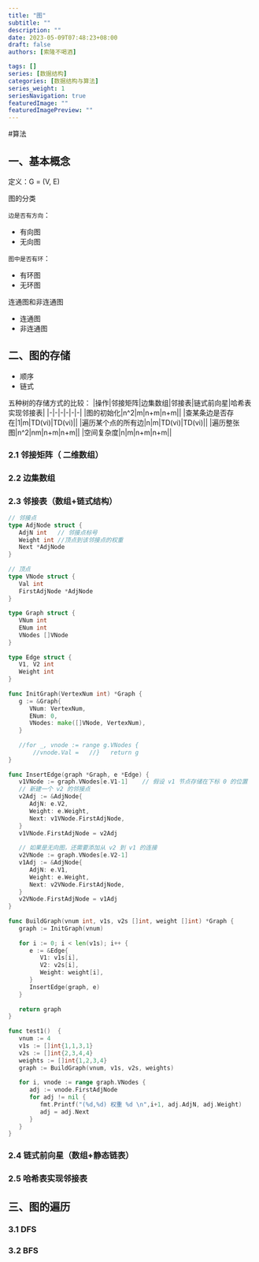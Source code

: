 ```yaml
---
title: "图"
subtitle: ""
description: ""
date: 2023-05-09T07:48:23+08:00
draft: false
authors: [索隆不喝酒]

tags: []
series: [数据结构]
categories: [数据结构与算法]
series_weight: 1
seriesNavigation: true
featuredImage: ""
featuredImagePreview: ""
---
```

<!--more-->

#算法 
## 一、基本概念
定义：G = (V, E)

图的分类

`边是否有方向`：
- 有向图
- 无向图

`图中是否有环`：
- 有环图
- 无环图

连通图和非连通图
- 连通图
- 非连通图

## 二、图的存储
- 顺序
- 链式

五种树的存储方式的比较：
|操作|邻接矩阵|边集数组|邻接表|链式前向星|哈希表实现邻接表|
|-|-|-|-|-|-|
|图的初始化|n^2|m|n+m|n+m||
|查某条边是否存在|1|m|TD(vi)|TD(vi)||
|遍历某个点的所有边|n|m|TD(vi)|TD(vi)||
|遍历整张图|n^2|nm|n+m|n+m||
|空间复杂度|n|m|n+m|n+m||
### 2.1 邻接矩阵（ 二维数组）
 
### 2.2 边集数组

### 2.3 邻接表（数组+链式结构）

```go
// 邻接点  
type AdjNode struct {  
   AdjN int   // 邻接点标号  
   Weight int //顶点到该邻接点的权重  
   Next *AdjNode  
}  
  
// 顶点  
type VNode struct {  
   Val int  
   FirstAdjNode *AdjNode  
}  
  
type Graph struct {  
   VNum int  
   ENum int  
   VNodes []VNode  
}  
  
type Edge struct {  
   V1, V2 int  
   Weight int  
}  
  
func InitGraph(VertexNum int) *Graph {  
   g := &Graph{  
      VNum: VertexNum,  
      ENum: 0,  
      VNodes: make([]VNode, VertexNum),  
   }  
  
   //for _, vnode := range g.VNodes {  
       //vnode.Val =   //}   return g  
}  
  
func InsertEdge(graph *Graph, e *Edge) {  
   v1VNode := graph.VNodes[e.V1-1]    // 假设 v1 节点存储在下标 0 的位置  
   // 新建一个 v2 的邻接点  
   v2Adj := &AdjNode{  
      AdjN: e.V2,  
      Weight: e.Weight,  
      Next: v1VNode.FirstAdjNode,  
   }  
   v1VNode.FirstAdjNode = v2Adj  
  
   // 如果是无向图，还需要添加从 v2 到 v1 的连接  
   v2VNode := graph.VNodes[e.V2-1]  
   v1Adj := &AdjNode{  
      AdjN: e.V1,  
      Weight: e.Weight,  
      Next: v2VNode.FirstAdjNode,  
   }  
   v2VNode.FirstAdjNode = v1Adj  
}  
  
func BuildGraph(vnum int, v1s, v2s []int, weight []int) *Graph {  
   graph := InitGraph(vnum)  
  
   for i := 0; i < len(v1s); i++ {  
      e := &Edge{  
         V1: v1s[i],  
         V2: v2s[i],  
         Weight: weight[i],  
      }  
      InsertEdge(graph, e)  
   }  
  
   return graph  
}  
  
func test1()  {  
   vnum := 4  
   v1s := []int{1,1,3,1}  
   v2s := []int{2,3,4,4}  
   weights := []int{1,2,3,4}  
   graph := BuildGraph(vnum, v1s, v2s, weights)  
  
   for i, vnode := range graph.VNodes {  
      adj := vnode.FirstAdjNode  
      for adj != nil {  
         fmt.Printf("(%d,%d) 权重 %d \n",i+1, adj.AdjN, adj.Weight)  
         adj = adj.Next  
      }  
   }  
}
```

### 2.4 链式前向星（数组+静态链表）

### 2.5 哈希表实现邻接表

## 三、图的遍历
### 3.1 DFS

### 3.2 BFS